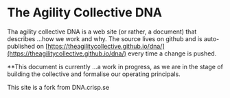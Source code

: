 ---
---
# The Agility Collective DNA

Tha agility collective DNA is a web site (or rather, a document) that describes ...how we work and why. The source lives on github and is auto-published on [https://theagilitycollective.github.io/dna/](https://theagilitycollective.github.io/dna/) every time a change is pushed.

**This document is currently ...a work in progress, as we are in the stage of building the collective and formalise our operating principals.  

This site is a fork from DNA.crisp.se
